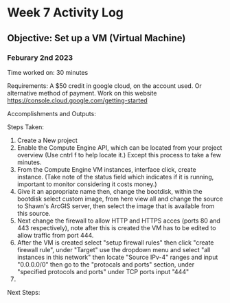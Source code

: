 # Week 7 Activity Log
## Objective: Set up a VM (Virtual Machine)

### Feburary 2nd 2023

Time worked on: 30 minutes

Requirements: A $50 credit in google cloud, on the account used. Or alternative method of payment. Work on this website https://console.cloud.google.com/getting-started

Accomplishments and Outputs:

Steps Taken:

1. Create a New project
2. Enable the Compute Engine API, which can be located from your project overview (Use cntrl f to help locate it.) Except this process to take a few minutes.
3. From the Compute Engine VM instances, interface click, create instance. (Take note of the status field which indicates if it is running, important to monitor considering it costs money.)
4. Give it an appropriate name then, change the bootdisk, within the bootdisk select custom image, from here view all and change the source to Shawn's ArcGIS server, then select the image that is available from this source.
5. Next change the firewall to allow HTTP and HTTPS acces (ports 80 and 443 respectively), note after this is created the VM has to be edited to allow traffic from port 444.
6. After the VM is created select "setup firewall rules" then click "create firewall rule", under "Target" use the dropdown menu and select "all instances in this network" then locate "Source IPv-4" ranges and input "0.0.0.0/0" then go to the "protocals and ports" section, under "specified protocols and ports" under TCP ports input "444"
7. 

Next Steps:

